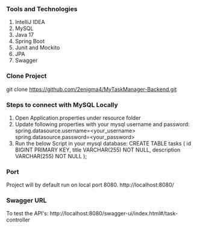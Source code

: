 ### Tools and Technologies

1. IntelliJ IDEA
2. MySQL
3. Java 17
4. Spring Boot
5. Junit and Mockito
6. JPA
7. Swagger

### Clone Project

git clone https://github.com/2enigma4/MyTaskManager-Backend.git

### Steps to connect with MySQL Locally

1. Open Application.properties under resource folder
2. Update following properties with your mysql username and password:
    spring.datasource.username=<your_username>
    spring.datasource.password=<your_password>
3. Run the below Script in your mysql database: 
    CREATE TABLE tasks (
      id BIGINT PRIMARY KEY,
      title VARCHAR(255) NOT NULL,
      description VARCHAR(255) NOT NULL
    );

### Port

Project will by default run on local port 8080. 
http://localhost:8080/

### Swagger URL 

To test the API's:
http://localhost:8080/swagger-ui/index.html#/task-controller



